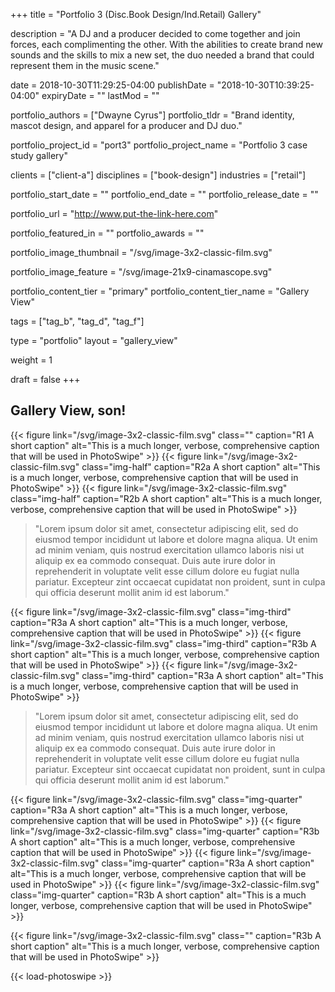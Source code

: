 +++
title = "Portfolio 3 (Disc.Book Design/Ind.Retail) Gallery"

description = "A DJ and a producer decided to come together and join forces, each complimenting the other. With the abilities to create brand new sounds and the skills to mix a new set, the duo needed a brand that could represent them in the music scene."

date = 2018-10-30T11:29:25-04:00
publishDate = "2018-10-30T10:39:25-04:00"
expiryDate = ""
lastMod = ""

portfolio_authors = ["Dwayne Cyrus"]
portfolio_tldr = "Brand identity, mascot design, and apparel for a producer and DJ duo."

portfolio_project_id = "port3"
portfolio_project_name = "Portfolio 3 case study gallery"

clients = ["client-a"]
disciplines = ["book-design"]
industries = ["retail"]

portfolio_start_date = ""
portfolio_end_date = ""
portfolio_release_date = ""

portfolio_url = "http://www.put-the-link-here.com"

portfolio_featured_in = ""
portfolio_awards = ""

portfolio_image_thumbnail = "/svg/image-3x2-classic-film.svg"

portfolio_image_feature = "/svg/image-21x9-cinamascope.svg"

portfolio_content_tier = "primary"
portfolio_content_tier_name = "Gallery View"

tags = ["tag_b", "tag_d", "tag_f"]

type = "portfolio"
layout = "gallery_view"

weight = 1

draft = false
+++

## Gallery View, son!

{{< figure link="/svg/image-3x2-classic-film.svg" class="" caption="R1 A short caption" alt="This is a much longer, verbose, comprehensive caption that will be used in PhotoSwipe" >}}
{{< figure link="/svg/image-3x2-classic-film.svg" class="img-half" caption="R2a A short caption" alt="This is a much longer, verbose, comprehensive caption that will be used in PhotoSwipe" >}}
{{< figure link="/svg/image-3x2-classic-film.svg" class="img-half" caption="R2b A short caption" alt="This is a much longer, verbose, comprehensive caption that will be used in PhotoSwipe" >}}

>"Lorem ipsum dolor sit amet, consectetur adipiscing elit, sed do eiusmod tempor incididunt ut labore et dolore magna aliqua. Ut enim ad minim veniam, quis nostrud exercitation ullamco laboris nisi ut aliquip ex ea commodo consequat. Duis aute irure dolor in reprehenderit in voluptate velit esse cillum dolore eu fugiat nulla pariatur. Excepteur zint occaecat cupidatat non proident, sunt in culpa qui officia deserunt mollit anim id est laborum."

{{< figure link="/svg/image-3x2-classic-film.svg" class="img-third" caption="R3a A short caption" alt="This is a much longer, verbose, comprehensive caption that will be used in PhotoSwipe" >}}
{{< figure link="/svg/image-3x2-classic-film.svg" class="img-third" caption="R3b A short caption" alt="This is a much longer, verbose, comprehensive caption that will be used in PhotoSwipe" >}}
{{< figure link="/svg/image-3x2-classic-film.svg" class="img-third" caption="R3a A short caption" alt="This is a much longer, verbose, comprehensive caption that will be used in PhotoSwipe" >}}

>"Lorem ipsum dolor sit amet, consectetur adipiscing elit, sed do eiusmod tempor incididunt ut labore et dolore magna aliqua. Ut enim ad minim veniam, quis nostrud exercitation ullamco laboris nisi ut aliquip ex ea commodo consequat. Duis aute irure dolor in reprehenderit in voluptate velit esse cillum dolore eu fugiat nulla pariatur. Excepteur sint occaecat cupidatat non proident, sunt in culpa qui officia deserunt mollit anim id est laborum."

{{< figure link="/svg/image-3x2-classic-film.svg" class="img-quarter" caption="R3a A short caption" alt="This is a much longer, verbose, comprehensive caption that will be used in PhotoSwipe" >}}
{{< figure link="/svg/image-3x2-classic-film.svg" class="img-quarter" caption="R3b A short caption" alt="This is a much longer, verbose, comprehensive caption that will be used in PhotoSwipe" >}}
{{< figure link="/svg/image-3x2-classic-film.svg" class="img-quarter" caption="R3a A short caption" alt="This is a much longer, verbose, comprehensive caption that will be used in PhotoSwipe" >}}
{{< figure link="/svg/image-3x2-classic-film.svg" class="img-quarter" caption="R3b A short caption" alt="This is a much longer, verbose, comprehensive caption that will be used in PhotoSwipe" >}}

{{< figure link="/svg/image-3x2-classic-film.svg" class="" caption="R3b A short caption" alt="This is a much longer, verbose, comprehensive caption that will be used in PhotoSwipe" >}}



{{< load-photoswipe >}}
